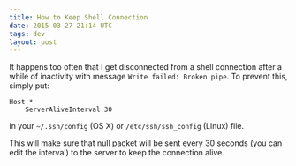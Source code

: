 ```yaml
---
title: How to Keep Shell Connection
date: 2015-03-27 21:14 UTC
tags: dev
layout: post
---
```


It happens too often that I get disconnected from a shell connection after a while of inactivity with message `Write failed: Broken pipe`.
To prevent this, simply put:

```
Host *
    ServerAliveInterval 30
```

in your `~/.ssh/config` (OS X) or `/etc/ssh/ssh_config` (Linux) file.

This will make sure that null packet will be sent every 30 seconds (you can edit the interval) to the server to keep the connection alive.
